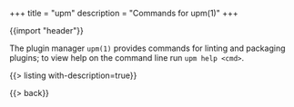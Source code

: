 +++
title = "upm"
description = "Commands for upm(1)"
+++

{{import "header"}}

The plugin manager `upm(1)` provides commands for linting and packaging plugins; to view help on the command line run `upm help <cmd>`.

{{> listing with-description=true}}

{{> back}}
